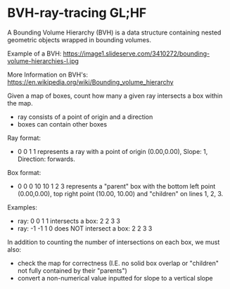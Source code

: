 # BVH-ray-tracing GL;HF

A Bounding Volume Hierarchy (BVH) is a data structure containing nested geometric objects wrapped in bounding volumes.

Example of a BVH: https://image1.slideserve.com/3410272/bounding-volume-hierarchies-l.jpg

More Information on BVH's: https://en.wikipedia.org/wiki/Bounding_volume_hierarchy

Given a map of boxes, count how many a given ray intersects a box within the map.
  - ray consists of a point of origin and a direction
  - boxes can contain other boxes

Ray format: 
  - 0 0 1 1 represents a ray with a point of origin (0.00,0.00), Slope: 1, Direction: forwards.

Box format: 
  - 0 0 0 10 10 1 2 3 represents a "parent" box with the bottom left point (0.00,0.00), top right point (10.00, 10.00) and "children" on lines 1, 2, 3.

Examples:
  - ray: 0 0 1 1 intersects a box: 2 2 3 3
  - ray: -1 -1 1 0 does NOT intersect a box: 2 2 3 3

In addition to counting the number of intersections on each box, we must also:
  - check the map for correctness (I.E. no solid box overlap or "children" not fully contained by their "parents")
  - convert a non-numerical value inputted for slope to a vertical slope
